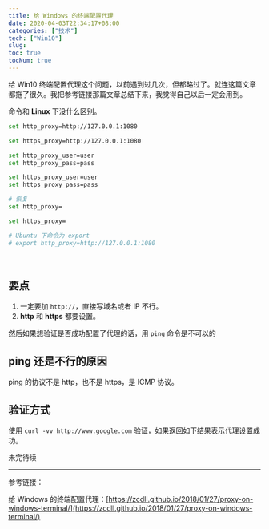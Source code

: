 ```yaml
---
title: 给 Windows 的终端配置代理
date: 2020-04-03T22:34:17+08:00
categories: ["技术"]
tech: ["Win10"]
slug: 
toc: true
tocNum: true
---
```


给 Win10 终端配置代理这个问题，以前遇到过几次，但都略过了。就连这篇文章都拖了很久。我把参考链接那篇文章总结下来，我觉得自己以后一定会用到。

命令和 **Linux** 下没什么区别。

```bash
set http_proxy=http://127.0.0.1:1080

set https_proxy=http://127.0.0.1:1080

set http_proxy_user=user
set http_proxy_pass=pass

set https_proxy_user=user
set https_proxy_pass=pass

# 恢复
set http_proxy=

set https_proxy=

# Ubuntu 下命令为 export
# export http_proxy=http://127.0.0.1:1080
```

</br>

## 要点

1. 一定要加 `http://`，直接写域名或者 IP 不行。
2. **http** 和 **https** 都要设置。

然后如果想验证是否成功配置了代理的话，用 `ping` 命令是不可以的

## ping 还是不行的原因

ping 的协议不是 http，也不是 https，是 ICMP 协议。

## 验证方式

使用 `curl -vv http://www.google.com` 验证，如果返回如下结果表示代理设置成功。

未完待续

---

参考链接：

给 Windows 的终端配置代理：[https://zcdll.github.io/2018/01/27/proxy-on-windows-terminal/](https://zcdll.github.io/2018/01/27/proxy-on-windows-terminal/)